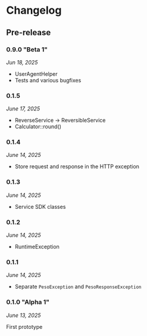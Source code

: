 # Changelog

## Pre-release

### 0.9.0 "Beta 1"

*Jun 18, 2025*

* UserAgentHelper
* Tests and various bugfixes

### 0.1.5

*June 17, 2025*

* ReverseService -> ReversibleService
* Calculator::round()

### 0.1.4

*June 14, 2025*

* Store request and response in the HTTP exception

### 0.1.3

*June 14, 2025*

* Service SDK classes

### 0.1.2

*June 14, 2025*

* RuntimeException

### 0.1.1

*June 14, 2025*

* Separate `PesoException` and `PesoResponseException`

### 0.1.0 "Alpha 1"

*June 13, 2025*
 
First prototype
